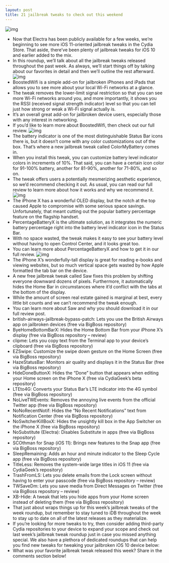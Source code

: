 ```yaml
---
layout: post
title: 21 jailbreak tweaks to check out this weekend
---
```

![img](http://media.idownloadblog.com/wp-content/uploads/2018/03/Jailbreak-Tweaks-to-check-out.jpg)
* Now that Electra has been publicly available for a few weeks, we’re beginning to see more iOS 11-oriented jailbreak tweaks in the Cydia Store. That aside, there’ve been plenty of jailbreak tweaks for iOS 10 and earlier added to the mix.
* In this roundup, we’ll talk about all the jailbreak tweaks released throughout the past week. As always, we’ll start things off by talking about our favorites in detail and then we’ll outline the rest afterward.
![img](http://media.idownloadblog.com/wp-content/uploads/2018/03/BoostedWiFi.jpg)
* BoostedWifi is a simple add-on for jailbroken iPhones and iPads that allows you to see more about your local Wi-Fi networks at a glance.
* The tweak removes the lower-limit signal restriction so that you can see more Wi-Fi networks around you, and more importantly, it shows you the RSSI (received signal strength indicator) level so that you can tell just how strong or weak a Wi-Fi signal actually is.
* It’s an overall great add-on for jailbroken device users, especially those with any interest in networking.
* If you’d like to learn more about BoostedWifi, then check out our full review.
![img](http://media.idownloadblog.com/wp-content/uploads/2018/03/ColorMyBattery.jpg)
* The battery indicator is one of the most distinguishable Status Bar icons there is, but it doesn’t come with any color customizations out of the box. That’s where a new jailbreak tweak called ColorMyBattery comes in.
* When you install this tweak, you can customize battery level indicator colors in increments of 10%. That said, you can have a certain icon color for 91-100% battery, another for 81-90%, another for 71-80%, and so on.
* The tweak offers users a potentially mesmerizing aesthetic experience, so we’d recommend checking it out. As usual, you can read our full review to learn more about how it works and why we recommend it.
![img](http://media.idownloadblog.com/wp-content/uploads/2018/03/PercentageBatteryX-Featured.jpg)
* The iPhone X has a wonderful OLED display, but the notch at the top caused Apple to compromise with some serious space savings. Unfortunately, that meant cutting out the popular battery percentage feature on the flagship handset.
* PercentageBatteryX is the ultimate solution, as it integrates the numeric battery percentage right into the battery level indicator icon in the Status Bar.
* With no space wasted, the tweak makes it easy to see your battery level without having to open Control Center, and it looks great too.
* You can learn more about PercentageBatteryX and how to get it in our full review.
![img](http://media.idownloadblog.com/wp-content/uploads/2018/03/Saw-Before-and-After.jpg)
* The iPhone X’s wonderfully-tall display is great for reading e-books and viewing websites, but so much vertical space gets wasted by how Apple formatted the tab bar on the device.
* A new free jailbreak tweak called Saw fixes this problem by shifting everyone downward dozens of pixels. Furthermore, it automatically hides the Home Bar in circumstances where it’d conflict with the tabs at the bottom of the display.
* While the amount of screen real estate gained is marginal at best, every little bit counts and we can’t recommend the tweak enough.
* You can learn more about Saw and why you should download it in our full review post.
* british-airways-jailbreak-bypass-patch: Lets you use the British Airways app on jailbroken devices (free via BigBoss repository)
* ByeHomeBottomBarX: Hides the Home Bottom Bar from your iPhone X’s display (free via BigBoss repository – review)
* clipme: Lets you copy text from the Terminal app to your device’s clipboard (free via BigBoss repository)
* EZSwipe: Customize the swipe down gesture on the Home Screen (free via BigBoss repository)
* HazeStatusBar: Monitors air quality and displays it in the Status Bar (free via BigBoss repository)
* HideDoneButtonX: Hides the “Done” button that appears when editing your Home screen on the iPhone X (free via CydiaGeek’s beta repository)
* LTEto4G: Converts your Status Bar’s LTE indicator into the 4G symbol (free via BigBoss repository)
* NoLiveTWEvents: Removes the annoying live events from the official Twitter app (free via BigBoss repository)
* NoNoRecentNotif: Hides the “No Recent Notifications” text from Notification Center (free via BigBoss repository)
* NoSwitcherKillBoxX: Hides the unsightly kill box in the App Switcher on the iPhone X (free via BigBoss repository)
* NoSubstitute (Electra): Disables Substitute in apps (free via BigBoss repository)
* SCOthman for Snap (iOS 11): Brings new features to the Snap app (free via BigBoss repository)
* SleepRemaining: Adds an hour and minute indicator to the Sleep Cycle app (free via BigBoss repository)
* TitleLess: Removes the system-wide large titles in iOS 11 (free via CydiaGeek’s repository)
* TrashFromLS: Lets you delete emails from the Lock screen without having to enter your passcode (free via BigBoss repository – review)
* TWSaveDm: Lets you save media from Direct Messages on Twitter (free via BigBoss repository – review)
* XB-Hide: A tweak that lets you hide apps from your Home screen instead of deleting them (free via BigBoss repository)
* That just about wraps things up for this week’s jailbreak tweaks of the week roundup, but remember to stay tuned to iDB throughout the week to stay up to date on all of the latest releases as they materialize.
* If you’re looking for more tweaks to try, then consider adding third-party Cydia repositories to your device to expand your scope and check out last week’s jailbreak tweak roundup just in case you missed anything special. We also have a plethora of dedicated roundups that can help you find new tweaks for tweaking your jailbroken iOS 10 device below:
* What was your favorite jailbreak tweak released this week? Share in the comments section below!

